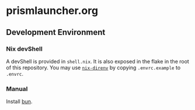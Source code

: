 # prismlauncher.org

## Development Environment

### Nix devShell

A devShell is provided in `shell.nix`. It is also exposed in the flake in the
root of this repository. You may use [`nix-direnv`][nix-direnv] by copying
`.envrc.example` to `.envrc`.

### Manual

Install [bun][bun-landing-page].


[bun-landing-page]: https://bun.sh/
[nix-direnv]: https://github.com/nix-community/nix-direnv
